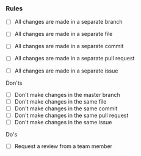 ### Rules
* [ ] All changes are made in a separate branch
* [ ] All changes are made in a separate file
* [ ] All changes are made in a separate commit
* [ ] All changes are made in a separate pull request
* [ ] All changes are made in a separate issue


Don'ts
* [ ] Don't make changes in the master branch
* [ ] Don't make changes in the same file
* [ ] Don't make changes in the same commit
* [ ] Don't make changes in the same pull request
* [ ] Don't make changes in the same issue

Do's
* [ ] Request a review from a team member
